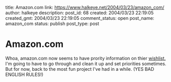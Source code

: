 title: Amazon.com
link: https://www.halkeye.net/2004/03/23/amazon_com/
author: halkeye
description: 
post_id: 68
created: 2004/03/23 22:19:05
created_gmt: 2004/03/23 22:19:05
comment_status: open
post_name: amazon_com
status: publish
post_type: post

# Amazon.com

Whoa, amazon.com now seems to have prority information on thier [wishlist.](http://www.amazon.com/exec/obidos/wishlist/1B5Y9DCHJ489H/107-8946767-3520531)  
I'm going to have to go through and clean it up and set priorities sometimes.   
But for now, back to the most fun project I've had in a while. (YES BAD ENGLISH RULES!)